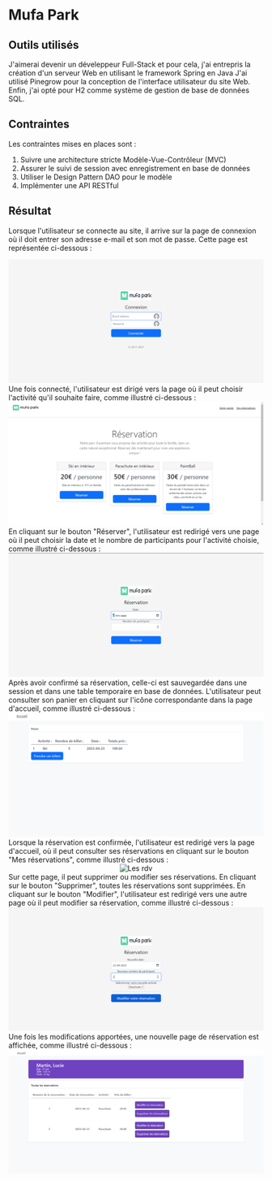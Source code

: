 # Mufa Park
## Outils utilisés
J'aimerai devenir un déveleppeur Full-Stack et pour cela, j'ai entrepris la création d'un serveur Web en utilisant le framework Spring en Java
J'ai utilisé Pinegrow pour la conception de l'interface utilisateur du site Web.
Enfin, j'ai opté pour H2 comme système de gestion de base de données SQL.

## Contraintes
Les contraintes mises en places sont :
1. Suivre une architecture stricte Modèle-Vue-Contrôleur (MVC)
2. Assurer le suivi de session avec enregistrement en base de données
3. Utiliser le Design Pattern DAO pour le modèle
4. Implémenter une API RESTful

## Résultat
Lorsque l'utilisateur se connecte au site, il arrive sur la page de connexion où il doit entrer son adresse e-mail et son mot de passe.
Cette page est représentée ci-dessous :
<center>
  <img src="./assets_README/IMG/accueil_connexion.png" alt="Image connexion">
</center>
Une fois connecté, l'utilisateur est dirigé vers la page où il peut choisir l'activité qu'il souhaite faire, comme illustré ci-dessous :
<center>
  <img src="./assets_README/IMG/accueil_site.png" alt="Accueil">
</center>
En cliquant sur le bouton "Réserver", l'utilisateur est redirigé vers une page où il peut choisir la date et le nombre de participants pour l'activité choisie, comme illustré ci-dessous :
<center>
  <img src="./assets_README/IMG/prise_de_rdv.png" alt="Prise de rdv">
</center>
Après avoir confirmé sa réservation, celle-ci est sauvegardée dans une session et dans une table temporaire en base de données. L'utilisateur peut consulter son panier en cliquant sur l'icône correspondante dans la page d'accueil, comme illustré ci-dessous :
<center>
  <img src="./assets_README/IMG/panier.png" alt="Panier">
</center>
Lorsque la réservation est confirmée, l'utilisateur est redirigé vers la page d'accueil, où il peut consulter ses réservations en cliquant sur le bouton "Mes réservations", comme illustré ci-dessous :
<center>
  <img src="./assets_README/IMG/show_mesRDV.png" alt="Les rdv">
</center>
Sur cette page, il peut supprimer ou modifier ses réservations. En cliquant sur le bouton "Supprimer", toutes les réservations sont supprimées.
En cliquant sur le bouton "Modifier", l'utilisateur est redirigé vers une autre page où il peut modifier sa réservation, comme illustré ci-dessous :
<center>
  <img src="./assets_README/IMG/modif_rdv.png" alt="modification des rdv">
</center>
Une fois les modifications apportées, une nouvelle page de réservation est affichée, comme illustré ci-dessous :
<center>
  <img src="./assets_README/IMG/show_mesRDV_update.png" alt="update les réservations">
</center>
